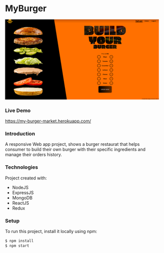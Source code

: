 # MyBurger
![Home Screen](./readmeFiles/home.png)


### Live Demo
https://my-burger-market.herokuapp.com/


### Introduction
A responsive Web app project, shows a burger restaurat that helps consumer to build their own burger with their specific ingredients and manage their orders history.

### Technologies
Project created with:
* NodeJS
* ExpressJS
* MongoDB
* ReactJS
* Redux

### Setup
To run this project, install it locally using npm:
```
$ npm install
$ npm start
```
